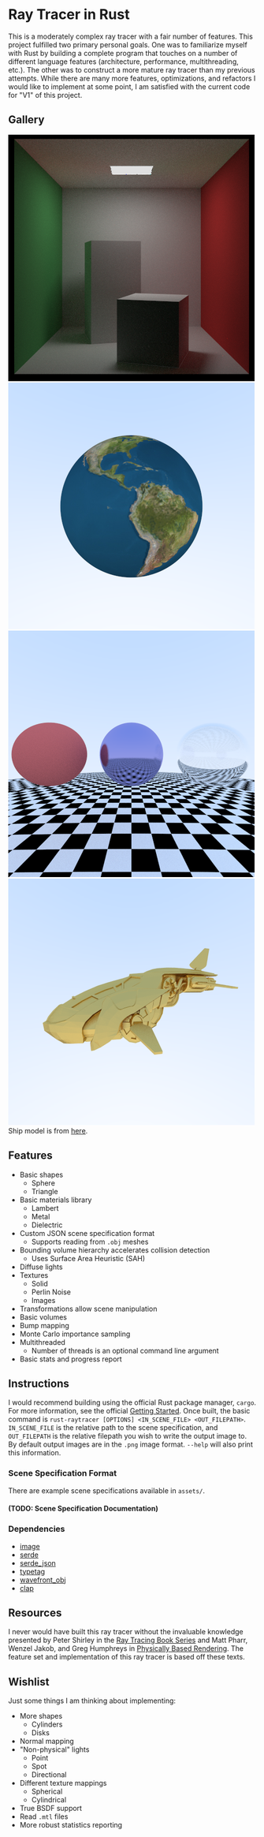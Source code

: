 # Ray Tracer in Rust
This is a moderately complex ray tracer with a fair number of features. This project fulfilled two primary personal goals. One was to familiarize myself with Rust by building a complete program that touches on a number of different language features (architecture, performance, multithreading, etc.). The other was to construct a more mature ray tracer than my previous attempts. While there are many more features, optimizations, and refactors I would like to implement at some point, I am satisfied with the current code for "V1" of this project.

## Gallery
![Cornell Box](/img/cornell_box.png)
![Globe](/img/globe.png)
![Example of Materials](/img/materials.png)
![Spaceship](/img/ship.png)
Ship model is from [here](https://www.turbosquid.com/FullPreview/Index.cfm/ID/798902).

## Features
* Basic shapes
	* Sphere
	* Triangle
* Basic materials library
	* Lambert
	* Metal
	* Dielectric
* Custom JSON scene specification format
	* Supports reading from `.obj` meshes
* Bounding volume hierarchy accelerates collision detection
	* Uses Surface Area Heuristic (SAH)
* Diffuse lights
* Textures
	* Solid
	* Perlin Noise
	* Images
* Transformations allow scene manipulation
* Basic volumes
* Bump mapping
* Monte Carlo importance sampling
* Multithreaded
	* Number of threads is an optional command line argument
* Basic stats and progress report

## Instructions
I would recommend building using the official Rust package manager, `cargo`. For more information, see the official [Getting Started](https://www.rust-lang.org/learn/get-started). Once built, the basic command is `rust-raytracer [OPTIONS] <IN_SCENE_FILE> <OUT_FILEPATH>`. `IN_SCENE_FILE` is the relative path to the scene specification, and `OUT_FILEPATH` is the relative filepath you wish to write the output image to. By default output images are in the `.png` image format. `--help` will also print this information.

### Scene Specification Format
There are example scene specifications available in `assets/`.
#### (TODO: Scene Specification Documentation)

### Dependencies
* [image](https://crates.io/crates/image)
* [serde](https://crates.io/crates/serde)
* [serde_json](https://crates.io/crates/serde_json)
* [typetag](https://crates.io/crates/typetag)
* [wavefront_obj](https://crates.io/crates/wavefront_obj)
* [clap](https://crates.io/crates/clap)

## Resources
I never would have built this ray tracer without the invaluable knowledge presented by Peter Shirley in the [Ray Tracing Book Series](https://raytracing.github.io/) and Matt Pharr, Wenzel Jakob, and Greg Humphreys in [Physically Based Rendering](https://www.pbrt.org/). The feature set and implementation of this ray tracer is based off these texts.

## Wishlist
Just some things I am thinking about implementing:
* More shapes
	* Cylinders
	* Disks
* Normal mapping
* "Non-physical" lights
	* Point
	* Spot
	* Directional
* Different texture mappings
	* Spherical
	* Cylindrical
* True BSDF support
* Read `.mtl` files
* More robust statistics reporting
